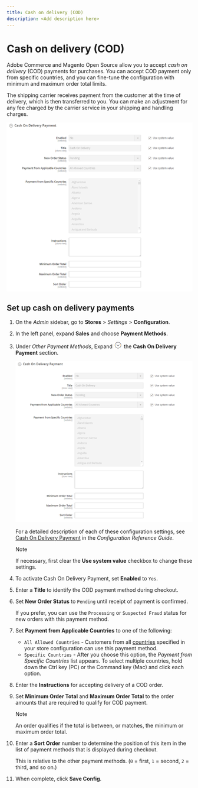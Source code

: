 ```yaml
---
title: Cash on delivery (COD)
description: <Add description here>
---
```

# Cash on delivery (COD)

Adobe Commerce and Magento Open Source allow you to accept _cash on delivery_ (COD) payments for purchases. You can accept COD payment only from specific countries, and you can fine-tune the configuration with minimum and maximum order total limits.

The shipping carrier receives payment from the customer at the time of delivery, which is then transferred to you. You can make an adjustment for any fee charged by the carrier service in your shipping and handling charges.

![Cash on Delivery Payment](../configuration-reference/sales/assets/payment-methods-cash-on-delivery-payment.png)<!-- zoom -->

## Set up cash on delivery payments

1. On the _Admin_ sidebar, go to **Stores** > _Settings_ > **Configuration**.

1. In the left panel, expand **Sales** and choose **Payment Methods**.

1. Under _Other Payment Methods_, Expand ![Expansion selector](../assets/icon-display-expand.png) the **Cash On Delivery Payment** section.

   ![Cash on Delivery Payment](../configuration-reference/sales/assets/payment-methods-cash-on-delivery-payment.png)<!-- zoom -->

   For a detailed description of each of these configuration settings, see [Cash On Delivery Payment](https://docs.magento.com/user-guide/configuration/sales/payment-methods.html#cash-on-delivery-payment) in the _Configuration Reference Guide_.

   >[!NOTE]
   >
   >If necessary, first clear the **Use system value** checkbox to change these settings.

1. To activate Cash On Delivery Payment, set **Enabled** to `Yes`.

1. Enter a **Title** to identify the COD payment method during checkout.

1. Set **New Order Status** to `Pending` until receipt of payment is confirmed.

   If you prefer, you can use the `Processing` or `Suspected Fraud` status for new orders with this payment method.

1. Set **Payment from Applicable Countries** to one of the following:

   - `All Allowed Countries` - Customers from all [countries](../getting-started/store-details.md#country-options) specified in your store configuration can use this payment method.
   - `Specific Countries` - After you choose this option, the _Payment from Specific Countries_ list appears. To select multiple countries, hold down the Ctrl key (PC) or the Command key (Mac) and click each option.

1. Enter the **Instructions** for accepting delivery of a COD order.

1. Set **Minimum Order Total** and **Maximum Order Total** to the order amounts that are required to qualify for COD payment.

   >[!NOTE]
   >
   >An order qualifies if the total is between, or matches, the minimum or maximum order total.

1. Enter a **Sort Order** number to determine the position of this item in the list of payment methods that is displayed during checkout.

   This is relative to the other payment methods. (`0` = first, `1` = second, `2` = third, and so on.)

1. When complete, click **Save Config**.
